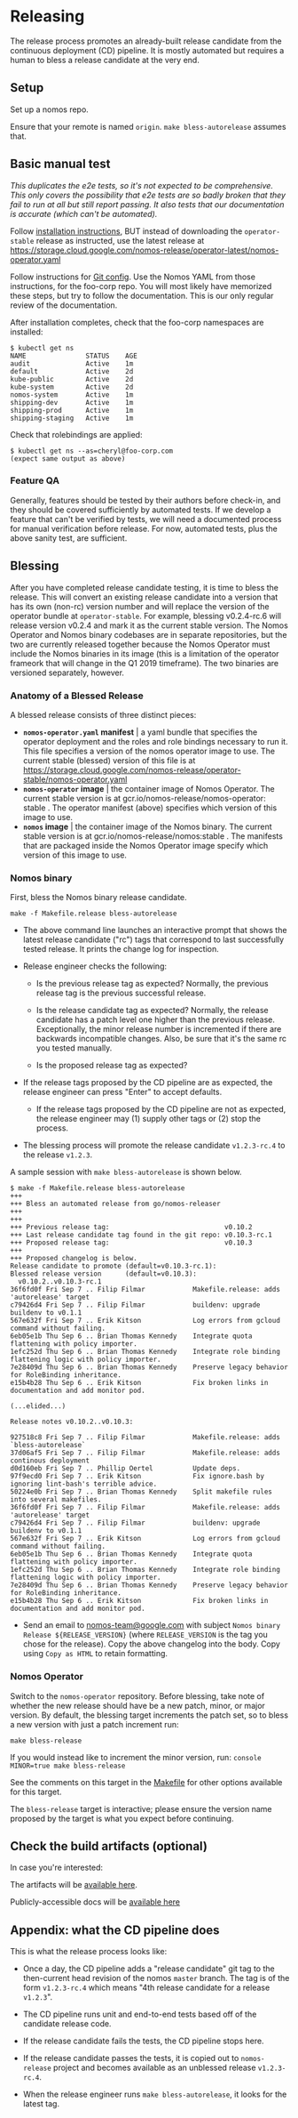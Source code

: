 # Releasing

The release process promotes an already-built release candidate from the
continuous deployment (CD) pipeline. It is mostly automated but requires a human
to bless a release candidate at the very end.

## Setup

Set up a nomos repo.

Ensure that your remote is named `origin`. `make bless-autorelease` assumes
that.

## Basic manual test

*This duplicates the e2e tests, so it's not expected to be comprehensive. This
only covers the possibility that e2e tests are so badly broken that they fail to
run at all but still report passing. It also tests that our documentation is
accurate (which can't be automated).*

Follow [installation instructions](../user/installation.md), BUT instead of
downloading the `operator-stable` release as instructed, use the latest release
at
https://storage.cloud.google.com/nomos-release/operator-latest/nomos-operator.yaml

Follow instructions for [Git config](../user/config.md). Use the Nomos YAML from
those instructions, for the foo-corp repo. You will most likely have memorized
these steps, but try to follow the documentation. This is our only regular
review of the documentation.

After installation completes, check that the foo-corp namespaces are installed:

```console
$ kubectl get ns
NAME               STATUS    AGE
audit              Active    1m
default            Active    2d
kube-public        Active    2d
kube-system        Active    2d
nomos-system       Active    1m
shipping-dev       Active    1m
shipping-prod      Active    1m
shipping-staging   Active    1m
```

Check that rolebindings are applied:

```console
$ kubectl get ns --as=cheryl@foo-corp.com
(expect same output as above)
```

### Feature QA

Generally, features should be tested by their authors before check-in, and they
should be covered sufficiently by automated tests. If we develop a feature that
can't be verified by tests, we will need a documented process for manual
verification before release. For now, automated tests, plus the above sanity
test, are sufficient.

## Blessing

After you have completed release candidate testing, it is time to bless the
release. This will convert an existing release candidate into a version that has
its own (non-rc) version number and will replace the version of the operator
bundle at `operator-stable`. For example, blessing v0.2.4-rc.6 will release
version v0.2.4 and mark it as the current stable version. The Nomos Operator and
Nomos binary codebases are in separate repositories, but the two are currently
released together because the Nomos Operator must include the Nomos binaries in
its image (this is a limitation of the operator frameork that will change in the
Q1 2019 timeframe). The two binaries are versioned separately, however.

### Anatomy of a Blessed Release

A blessed release consists of three distinct pieces:

*   **`nomos-operator.yaml` manifest** | a yaml bundle that specifies the
    operator deployment and the roles and role bindings necessary to run it.
    This file specifies a version of the nomos operator image to use. The
    current stable (blessed) version of this file is at
    https://storage.cloud.google.com/nomos-release/operator-stable/nomos-operator.yaml
*   **`nomos-operator` image** | the container image of Nomos Operator. The
    current stable version is at gcr.io/nomos-release/nomos-operator: stable .
    The operator manifest (above) specifies which version of this image to use.
*   **`nomos` image** | the container image of the Nomos binary. The current
    stable version is at gcr.io/nomos-release/nomos:stable . The manifests that
    are packaged inside the Nomos Operator image specify which version of this
    image to use.

### Nomos binary

First, bless the Nomos binary release candidate.

```console
make -f Makefile.release bless-autorelease
```

-   The above command line launches an interactive prompt that shows the latest
    release candidate ("rc") tags that correspond to last successfully tested
    release. It prints the change log for inspection.

-   Release engineer checks the following:

    -   Is the previous release tag as expected? Normally, the previous release
        tag is the previous successful release.

    -   Is the release candidate tag as expected? Normally, the release
        candidate has a patch level one higher than the previous release.
        Exceptionally, the minor release number is incremented if there are
        backwards incompatible changes. Also, be sure that it's the same rc you
        tested manually.

    -   Is the proposed release tag as expected?

-   If the release tags proposed by the CD pipeline are as expected, the release
    engineer can press "Enter" to accept defaults.

    -   If the release tags proposed by the CD pipeline are not as expected, the
        release engineer may (1) supply other tags or (2) stop the process.

-   The blessing process will promote the release candidate `v1.2.3-rc.4` to the
    release `v1.2.3`.

A sample session with `make bless-autorelease` is shown below.

```console
$ make -f Makefile.release bless-autorelease
+++
+++ Bless an automated release from go/nomos-releaser
+++
+++
+++ Previous release tag:                             v0.10.2
+++ Last release candidate tag found in the git repo: v0.10.3-rc.1
+++ Proposed release tag:                             v0.10.3
+++
+++ Proposed changelog is below.
Release candidate to promote (default=v0.10.3-rc.1):
Blessed release version      (default=v0.10.3):
  v0.10.2..v0.10.3-rc.1
36f6fd0f Fri Sep 7 .. Filip Filmar            Makefile.release: adds 'autorelease' target
c79426d4 Fri Sep 7 .. Filip Filmar            buildenv: upgrade buildenv to v0.1.1
567e632f Fri Sep 7 .. Erik Kitson             Log errors from gcloud command without failing.
6eb05e1b Thu Sep 6 .. Brian Thomas Kennedy    Integrate quota flattening with policy importer.
1efc252d Thu Sep 6 .. Brian Thomas Kennedy    Integrate role binding flattening logic with policy importer.
7e28409d Thu Sep 6 .. Brian Thomas Kennedy    Preserve legacy behavior for RoleBinding inheritance.
e15b4b28 Thu Sep 6 .. Erik Kitson             Fix broken links in documentation and add monitor pod.

(...elided...)

Release notes v0.10.2..v0.10.3:

927518c8 Fri Sep 7 .. Filip Filmar            Makefile.release: adds `bless-autorelease`
37d06af5 Fri Sep 7 .. Filip Filmar            Makefile.release: adds continous deployment
d0d160eb Fri Sep 7 .. Phillip Oertel          Update deps.
97f9ecd0 Fri Sep 7 .. Erik Kitson             Fix ignore.bash by ignoring lint-bash's terrible advice.
50224e0b Fri Sep 7 .. Brian Thomas Kennedy    Split makefile rules into several makefiles.
36f6fd0f Fri Sep 7 .. Filip Filmar            Makefile.release: adds 'autorelease' target
c79426d4 Fri Sep 7 .. Filip Filmar            buildenv: upgrade buildenv to v0.1.1
567e632f Fri Sep 7 .. Erik Kitson             Log errors from gcloud command without failing.
6eb05e1b Thu Sep 6 .. Brian Thomas Kennedy    Integrate quota flattening with policy importer.
1efc252d Thu Sep 6 .. Brian Thomas Kennedy    Integrate role binding flattening logic with policy importer.
7e28409d Thu Sep 6 .. Brian Thomas Kennedy    Preserve legacy behavior for RoleBinding inheritance.
e15b4b28 Thu Sep 6 .. Erik Kitson             Fix broken links in documentation and add monitor pod.
```

-   Send an email to nomos-team@google.com with subject `Nomos binary Release
    ${RELEASE_VERSION}` (where `RELEASE_VERSION` is the tag you chose for the
    release). Copy the above changelog into the body. Copy using `Copy as HTML`
    to retain formatting.

### Nomos Operator

Switch to the `nomos-operator` repository. Before blessing, take note of whether
the new release should have be a new patch, minor, or major version. By default,
the blessing target increments the patch set, so to bless a new version with
just a patch increment run:

```console
make bless-release
```

If you would instead like to increment the minor version, run: `console
MINOR=true make bless-release`

See the comments on this target in the
[Makefile](https://gke-internal.git.corp.google.com/cluster-lifecycle/cluster-operators/+/master/nomos-operator/Makefile#186)
for other options available for this target.

The `bless-release` target is interactive; please ensure the version name
proposed by the target is what you expect before continuing.

## Check the build artifacts (optional)

In case you're interested:

The artifacts will be
[available here](https://console.cloud.google.com/storage/browser/nomos-release/stable/?project=nomos-release).

Publicly-accessible docs will be
[available here](https://storage.googleapis.com/nomos-release/stable/nomos-docs.zip)

## Appendix: what the CD pipeline does

This is what the release process looks like:

-   Once a day, the CD pipeline adds a "release candidate" git tag to the
    then-current head revision of the nomos `master` branch. The tag is of the
    form `v1.2.3-rc.4` which means "4th release candidate for a release
    `v1.2.3`".

-   The CD pipeline runs unit and end-to-end tests based off of the candidate
    release code.

-   If the release candidate fails the tests, the CD pipeline stops here.

-   If the release candidate passes the tests, it is copied out to
    `nomos-release` project and becomes available as an unblessed release
    `v1.2.3-rc.4`.

-   When the release engineer runs `make bless-autorelease`, it looks for the
    latest tag.
